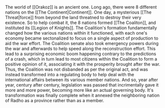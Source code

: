 The world of [[Orakoz]] is an ancient one. Long ago, there were 8 different nations on the [[The Continent|Continent]]. One day, a mysterious [[The Threat|force]] from beyond the land threatned to destroy their very existence. So to help combat it, the 8 nations formed [[The Coaliton]], and instituted its [[Legion of Knights]]. The Coalition's formation fundamentally changed how the various nations within it functioned, with each one's economy became sectonalized to focus on a single aspect of production to aid the war effort. The Coalition senate also took emergency powers during the war and afterwards to help speed along the reconstruction effort. This lead to a surprising economic boom happening contrary to the predictions of a crash, which in turn lead to most citizens within the Coalition to form a positive opinion of it, associating it with the prosperity brought after the war. Thus, the Coalition was not disbanded as per the original act, and was instead transformed into a regulating body to help deal with the international affairs between its various member nations. And so, year after year, century after century, legislation was passed that incrimentally gave it more and more power, becoming more like an actual governing body. It's transformation was finally complete when it annexed the neighboring nation of Radho as a province rather than as a member. 